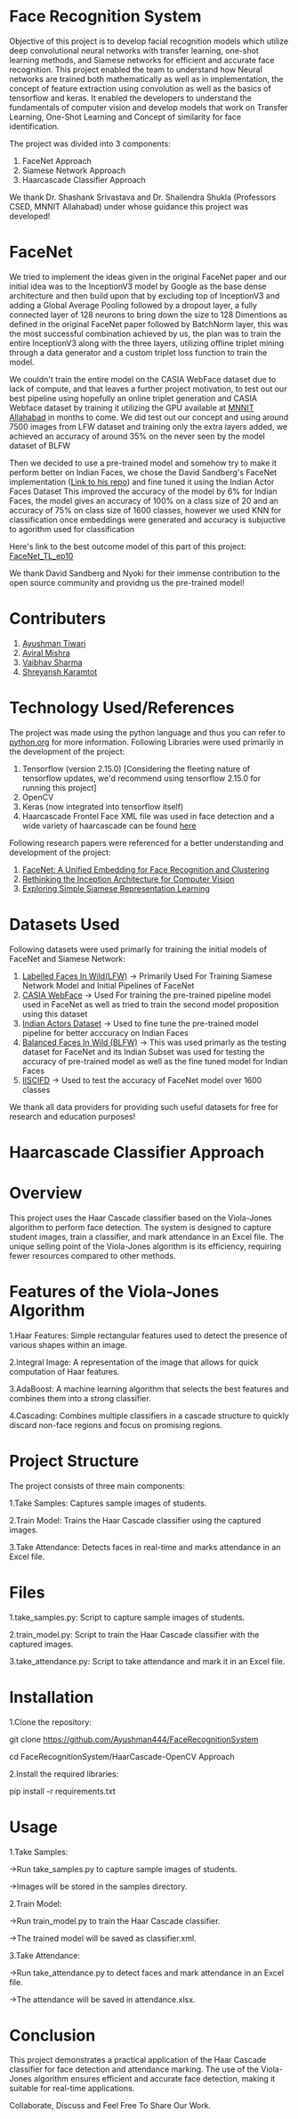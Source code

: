 # Face Recognition System

Objective of this project is to develop facial recognition models which utilize deep convolutional neural networks with transfer learning, one-shot learning methods, and Siamese networks for efficient and accurate face recognition. 
This project enabled the team to understand how Neural networks are trained both mathematically as well as in implementation, the concept of feature extraction using convolution as well as the basics of tensorflow and keras. It enabled the
developers to understand the fundamentals of computer vision and develop models that work on Transfer Learning, One-Shot Learning and Concept of similarity for face identification. 

The project was divided into 3 components:
1) FaceNet Approach
2) Siamese Network Approach
3) Haarcascade Classifier Approach

We thank Dr. Shashank Srivastava and Dr. Shailendra Shukla (Professors CSED, MNNIT Allahabad) under whose guidance this project was developed!

# FaceNet
We tried to implement the ideas given in the original FaceNet paper and our initial idea was to the InceptionV3 model by Google as the base dense architecture and then build upon that by excluding top of InceptionV3
and adding a Global Average Pooling followed by a dropout layer, a fully connected layer of 128 neurons to bring down the size to 128 Dimentions as defined in the original FaceNet paper followed by BatchNorm layer,
this was the most successful combination achieved by us, the plan was to train the entire InceptionV3 along with the three layers, utilizing offline triplet mining through a data generator and a custom triplet loss function to 
train the model. 

We couldn't train the entire model on the CASIA WebFace dataset due to lack of compute, and that leaves a further project motivation, to test out our best pipeline using hopefully an online triplet generation and CASIA Webface dataset by training it utilizing the GPU available at [MNNIT Allahabad](https://mnnit.ac.in/) in months to come.
We did test out our concept and using around 7500 images from LFW dataset and training only the extra layers added, we achieved an accuracy of around 35% on the never seen by the model dataset of BLFW

Then we decided to use a pre-trained model and somehow try to make it perform better on Indian Faces, we chose the David Sandberg's FaceNet implementation ([Link to his repo](https://github.com/davidsandberg/facenet)) and fine tuned it using the Indian Actor Faces Dataset
This improved the accuracy of the model by 6% for Indian Faces, the model gives an accuracy of 100% on a class size of 20 and an accuracy of 75% on class size of 1600 classes, however we used KNN for classification once embeddings were generated and accuracy is subjuctive to agorithm used for classification

Here's link to the best outcome model of this part of this project:
[FaceNet_TL_ep10](https://drive.google.com/file/d/1nEcURXNSUZYv8BsESmtLbLAmy0xIMHyR/view?usp=sharing)

We thank David Sandberg and Nyoki for their immense contribution to the open source community and providng us the pre-trained model!


 # Contributers
 1) [Ayushman Tiwari](https://github.com/Ayushman444)
 2) [Aviral Mishra](https://github.com/aviral-mishra-1008)
 3) [Vaibhav Sharma](https://github.com/IWantToBeVS)
 4) [Shreyansh Karamtot](https://github.com/Fire-guy)

 # Technology Used/References
 The project was made using the python language and thus you can refer to [python.org](https://www.python.org/) for more information.
 Following Libraries were used primarily in the development of the project:

 1) Tensorflow (version 2.15.0) [Considering the fleeting nature of tensorflow updates, we'd recommend using tensorflow 2.15.0 for running this project]
 2) OpenCV
 3) Keras (now integrated into tensorflow itself)
 4) Haarcascade Frontel Face XML file was used in face detection and a wide variety of haarcascade can be found [here](https://github.com/opencv/opencv/tree/4.x/data/haarcascades)

Following research papers were referenced for a better understanding and development of the project:
1. [FaceNet:  A Unified Embedding for Face Recognition and Clustering](https://arxiv.org/abs/1503.03832)
2. [Rethinking the Inception Architecture for Computer Vision](https://arxiv.org/abs/1512.00567)
3. [Exploring Simple Siamese Representation Learning](https://arxiv.org/abs/2011.10566)

# Datasets Used
Following datasets were used primarly for training the initial models of FaceNet and Siamese Network:
1. [Labelled Faces In Wild(LFW)](https://vis-www.cs.umass.edu/lfw/) -> Primarily Used For Training Siamese Network Model and Initial Pipelines of FaceNet
2. [CASIA WebFace](https://www.kaggle.com/datasets/debarghamitraroy/casia-webface/discussion) -> Used For training the pre-trained pipeline model used in FaceNet as well as tried to train the second model proposition using this dataset
3. [Indian Actors Dataset](https://www.kaggle.com/datasets/nagasai524/indian-actor-faces-for-face-recognition) -> Used to fine tune the pre-trained model pipeline for better acccuracy on Indian Faces
4. [Balanced Faces In Wild (BLFW)](https://ieee-dataport.org/documents/balanced-faces-wild) -> This was used primarly as the testing dataset for FaceNet and its Indian Subset was used for testing the accuracy of pre-trained model as well as the fine tuned model for Indian Faces
5. [IISCIFD](https://github.com/harish2006/IISCIFD) -> Used to test the accuracy of FaceNet model over 1600 classes

We thank all data providers for providing such useful datasets for free for research and education purposes!


# Haarcascade Classifier Approach

# Overview
This project uses the Haar Cascade classifier based on the Viola-Jones algorithm to perform face detection. The system is designed to capture student images, train a classifier, and mark attendance in an Excel file. The unique selling point of the Viola-Jones algorithm is its efficiency, requiring fewer resources compared to other methods.

# Features of the Viola-Jones Algorithm
1.Haar Features: Simple rectangular features used to detect the presence of various shapes within an image.

2.Integral Image: A representation of the image that allows for quick computation of Haar features.

3.AdaBoost: A machine learning algorithm that selects the best features and combines them into a strong classifier.

4.Cascading: Combines multiple classifiers in a cascade structure to quickly discard non-face regions and focus on promising regions.

# Project Structure
The project consists of three main components:

1.Take Samples: Captures sample images of students.

2.Train Model: Trains the Haar Cascade classifier using the captured images.

3.Take Attendance: Detects faces in real-time and marks attendance in an Excel file.

# Files
1.take_samples.py: Script to capture sample images of students.

2.train_model.py: Script to train the Haar Cascade classifier with the captured images.

3.take_attendance.py: Script to take attendance and mark it in an Excel file.

# Installation
1.Clone the repository:

git clone https://github.com/Ayushman444/FaceRecognitionSystem

cd FaceRecognitionSystem/HaarCascade-OpenCV Approach

2.Install the required libraries:

pip install -r requirements.txt

# Usage
1.Take Samples:

->Run take_samples.py to capture sample images of students.

->Images will be stored in the samples directory.

2.Train Model:

->Run train_model.py to train the Haar Cascade classifier.

->The trained model will be saved as classifier.xml.

3.Take Attendance:

->Run take_attendance.py to detect faces and mark attendance in an Excel file.

->The attendance will be saved in attendance.xlsx.

# Conclusion
This project demonstrates a practical application of the Haar Cascade classifier for face detection and attendance marking. The use of the Viola-Jones algorithm ensures efficient and accurate face detection, making it suitable for real-time applications.

Collaborate, Discuss and Feel Free To Share Our Work.






